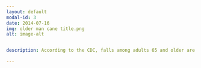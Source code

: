 ```yaml
---
layout: default
modal-id: 3
date: 2014-07-16
img: older man cane title.png
alt: image-alt


description: According to the CDC, falls among adults 65 and older are the leading cause of injury related death, traumatic brain injury, cause 95% of hip fractures, and responsible for 3 million emergency department visits and 800,000 hospitalizations per year.  As therapists, we are the experts in fall prevention and are uniquely qualified to assess your home for fall hazards.<br> <br>We offer multiple assessments to fit your needs.  At the conclusion of the assessment, we will discuss the findings with you and devise an action plan with your goals in mind.  We will provide a write up of solutions to address the accessibility and safety related issues. Oftentimes, we can make an immediate impact inside your home at the time of our assessment.  With a proper action plan in place we can help you live safely and confidently within your home. <br> <br>Whole Home Comprehensive Assessment - $400 <br> Safety of the whole home is the focus of this assessment. This assessment would be highly recommended for most individuals that live alone.  We will address fall and trip hazards, fire safety, general home safety including scalding, accessibility barriers, home entry/exit safety, EMS access, activities of daily living assessment. <br> <br> Whole Home Fall Focused Assessment - $250 <br> This assessment is for the person that is starting to experience more falls or has increased risk factors for falls however, is not interested in the general safety portions of the comprehensive assessment.  We will address fall and trip hazards, accessibility barriers, home entry/exit safety, and EMS access. <br> <br> Comprehensive Suite Assessment - $150 <br> Designed for the person that will be returning to a caregivers home and will not regularly be utilizing the kitchen or general living areas for more than socialization. We will take a comprehensive approach to make sure the main living area (bedroom and bathroom) provides a safe place for them to thrive.  This assessment addresses fall and trip hazards, fire safety, scalding risk, accessibility barriers, and EMS access within the limited scope of one bedroom and bathroom or suite within the home.

---
```

